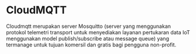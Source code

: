 # CloudMQTT
Cloudmqtt merupakan server Mosquitto (server yang menggunakan protokol telemetri transport untuk menyediakan layanan pertukaran data IoT menggunakan model publish/subscribe atau message queue) yang termanage untuk tujuan komersil dan gratis bagi pengguna non-profit.
